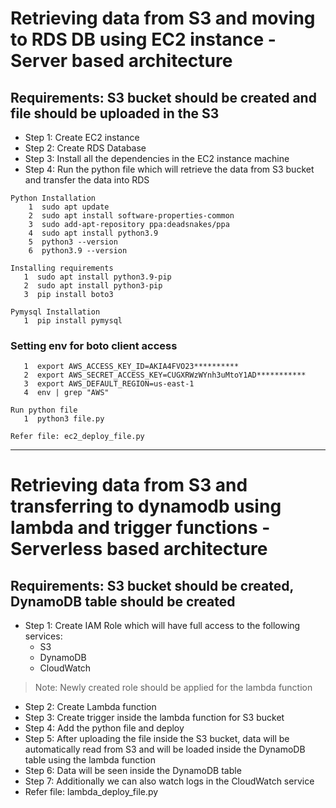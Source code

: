 # Retrieving data from S3 and moving to RDS DB using EC2 instance - Server based architecture

## Requirements: S3 bucket should be created and file should be uploaded in the S3

- Step 1: Create EC2 instance
- Step 2: Create RDS Database
- Step 3: Install all the dependencies in the EC2 instance machine
- Step 4: Run the python file which will retrieve the data from S3 bucket and transfer the data into RDS

```
Python Installation
    1  sudo apt update
    2  sudo apt install software-properties-common
    3  sudo add-apt-repository ppa:deadsnakes/ppa
    4  sudo apt install python3.9
    5  python3 --version
    6  python3.9 --version
```
```
Installing requirements
   1  sudo apt install python3.9-pip
   2  sudo apt install python3-pip
   3  pip install boto3
```
```
Pymysql Installation
   1  pip install pymysql
```

### Setting env for boto client access

```
   1  export AWS_ACCESS_KEY_ID=AKIA4FVO23**********
   2  export AWS_SECRET_ACCESS_KEY=CUGXRWzWYnh3uMtoY1AD***********
   3  export AWS_DEFAULT_REGION=us-east-1
   4  env | grep "AWS"
```
```
Run python file
   1  python3 file.py

Refer file: ec2_deploy_file.py
```

--------------------------------------------------------------------------------------------------------------

# Retrieving data from S3 and transferring to dynamodb using lambda and trigger functions - Serverless based architecture

## Requirements: S3 bucket should be created, DynamoDB table should be created

- Step 1: Create IAM Role which will have full access to the following services:
    - S3
    - DynamoDB
    - CloudWatch
> Note: Newly created role should be applied for the lambda function
- Step 2: Create Lambda function
- Step 3: Create trigger inside the lambda function for S3 bucket
- Step 4: Add the python file and deploy
- Step 5: After uploading the file inside the S3 bucket, data will be automatically read from S3 and will be loaded inside
the DynamoDB table using the lambda function
- Step 6: Data will be seen inside the DynamoDB table
- Step 7: Additionally we can also watch logs in the CloudWatch service
- Refer file: lambda_deploy_file.py
